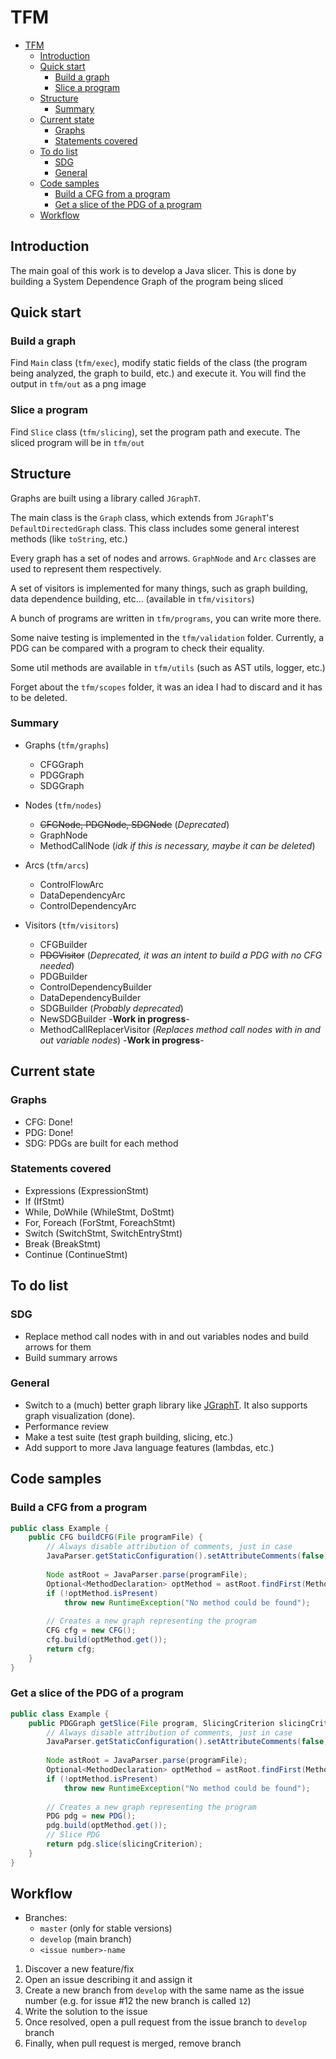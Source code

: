 # TFM

- [TFM](#tfm)
  - [Introduction](#introduction)
  - [Quick start](#quick-start)
    - [Build a graph](#build-a-graph)
    - [Slice a program](#slice-a-program)
  - [Structure](#structure)
    - [Summary](#summary)
  - [Current state](#current-state)
    - [Graphs](#graphs)
    - [Statements covered](#statements-covered)
  - [To do list](#to-do-list)
    - [SDG](#sdg)
    - [General](#general)
  - [Code samples](#code-samples)
    - [Build a CFG from a program](#build-a-cfg-from-a-program)
    - [Get a slice of the PDG of a program](#get-a-slice-of-the-pdg-of-a-program)
  - [Workflow](#workflow)

## Introduction

The main goal of this work is to develop a Java slicer. This is done by building a System Dependence Graph of the program being sliced

## Quick start

### Build a graph

Find `Main` class (`tfm/exec`), modify static fields of the class (the program being analyzed, the graph to build, etc.) and execute it. You will find the output in `tfm/out` as a png image

### Slice a program 

Find `Slice` class (`tfm/slicing`), set the program path and execute. The sliced program will be in `tfm/out`

## Structure

Graphs are built using a library called `JGraphT`.

The main class is the `Graph` class, which extends from `JGraphT`'s `DefaultDirectedGraph` class. This class includes some general interest methods (like `toString`, etc.)

Every graph has a set of nodes and arrows. `GraphNode` and `Arc` classes are used to represent them respectively.

A set of visitors is implemented for many things, such as graph building, data dependence building, etc... (available in `tfm/visitors`)

A bunch of programs are written in `tfm/programs`, you can write more there.

Some naive testing is implemented in the `tfm/validation` folder. Currently, a PDG can be compared with a program to check their equality.

Some util methods are available in `tfm/utils` (such as AST utils, logger, etc.)

Forget about the `tfm/scopes` folder, it was an idea I had to discard and it has to be deleted.

### Summary

- Graphs (`tfm/graphs`)
  - CFGGraph
  - PDGGraph
  - SDGGraph
  
- Nodes (`tfm/nodes`)
  - ~~CFGNode, PDGNode, SDGNode~~ (_Deprecated_)
  - GraphNode
  - MethodCallNode (_idk if this is necessary, maybe it can be deleted_)

- Arcs (`tfm/arcs`)
  - ControlFlowArc
  - DataDependencyArc
  - ControlDependencyArc

- Visitors (`tfm/visitors`)
  - CFGBuilder
  - ~~PDGVisitor~~ (_Deprecated, it was an intent to build a PDG with no CFG needed_)
  - PDGBuilder
  - ControlDependencyBuilder
  - DataDependencyBuilder
  - SDGBuilder (_Probably deprecated_)
  - NewSDGBuilder -**Work in progress**-
  - MethodCallReplacerVisitor (_Replaces method call nodes with in and out variable nodes_) -**Work in progress**-

## Current state

### Graphs

- CFG: Done!
- PDG: Done!
- SDG: PDGs are built for each method

### Statements covered

- Expressions (ExpressionStmt)
- If (IfStmt)
- While, DoWhile (WhileStmt, DoStmt)
- For, Foreach (ForStmt, ForeachStmt)
- Switch (SwitchStmt, SwitchEntryStmt)
- Break (BreakStmt)
- Continue (ContinueStmt)

## To do list

### SDG

- Replace method call nodes with in and out variables nodes and build arrows for them
- Build summary arrows

### General

- Switch to a (much) better graph library like [JGraphT](https://jgrapht.org/). It also supports graph visualization (done).
- Performance review
- Make a test suite (test graph building, slicing, etc.)
- Add support to more Java language features (lambdas, etc.)

## Code samples

### Build a CFG from a program

```java
public class Example {
    public CFG buildCFG(File programFile) {
        // Always disable attribution of comments, just in case
        JavaParser.getStaticConfiguration().setAttributeComments(false);
        
        Node astRoot = JavaParser.parse(programFile);
        Optional<MethodDeclaration> optMethod = astRoot.findFirst(MethodDeclaration.class);
        if (!optMethod.isPresent)
            throw new RuntimeException("No method could be found");
        
        // Creates a new graph representing the program
        CFG cfg = new CFG();
        cfg.build(optMethod.get());
        return cfg;
    }
}
```

### Get a slice of the PDG of a program

```java
public class Example {
    public PDGGraph getSlice(File program, SlicingCriterion slicingCriterion) {
        // Always disable attribution of comments, just in case
        JavaParser.getStaticConfiguration().setAttributeComments(false);
        
        Node astRoot = JavaParser.parse(programFile);
        Optional<MethodDeclaration> optMethod = astRoot.findFirst(MethodDeclaration.class);
        if (!optMethod.isPresent)
            throw new RuntimeException("No method could be found");
        
        // Creates a new graph representing the program
        PDG pdg = new PDG();
        pdg.build(optMethod.get());
        // Slice PDG
        return pdg.slice(slicingCriterion);
    }
}
```

## Workflow

- Branches:
  - `master` (only for stable versions)
  - `develop` (main branch)
  - `<issue number>-name`

1. Discover a new feature/fix
2. Open an issue describing it and assign it
4. Create a new branch from `develop` with the same name as the issue number (e.g. for issue #12 the new branch is called `12`)
5. Write the solution to the issue
6. Once resolved, open a pull request from the issue branch to `develop` branch
7. Finally, when pull request is merged, remove branch